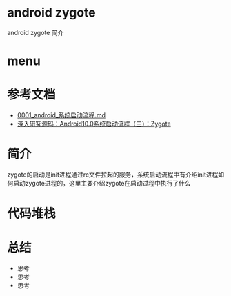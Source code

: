 # android zygote

android zygote 简介


# menu

# 参考文档

* [0001_android_系统启动流程.md](0001_android_系统启动流程.md)
* [深入研究源码：Android10.0系统启动流程（三）：Zygote](https://zhuanlan.zhihu.com/p/350204845)


# 简介
  zygote的启动是init进程通过rc文件拉起的服务，系统启动流程中有介绍init进程如何启动zygote进程的，这里主要介绍zygote在启动过程中执行了什么

# 代码堆栈

# 总结

* 思考
* 思考
* 思考
